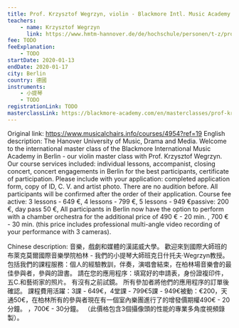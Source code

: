 ```yaml
---
title: Prof. Krzysztof Wegrzyn, violin - Blackmore Intl. Music Academy
teachers:
	- name: Krzysztof Wegrzyn
	  link: https://www.hmtm-hannover.de/de/hochschule/personen/t-z/prof-krzysztof-wegrzyn/
fee: TODO
feeExplanation: 
	- TODO
startDate: 2020-01-13
endDate: 2020-01-17
city: Berlin
country: 德國
instruments:
	- 小提琴
	- TODO
registrationLink: TODO
masterclassLink: https://blackmore-academy.com/en/masterclasses/prof-krzysztof-wegrzyn
---
```

Original link: https://www.musicalchairs.info/courses/4954?ref=19
English description:
The Hanover University of Music, Drama and Media.
Welcome to the international master class of the Blackmore International Music Academy in Berlin - our violin master class with Prof.
 Krzysztof Wegrzyn.
 Our course services included: individual lessons, accompanist, closing concert, concert engagements in Berlin for the best participants, certificate of participation.
 Please include with your application: completed application form, copy of ID, C.
V.
 and artist photo.
 There are no audition before.
 All participants will be confirmed after the order of their application.
Course fee active: 3 lessons - 649 €, 4 lessons - 799 €, 5 lessons - 949 €passive: 200 €, day pass 50 €, All participants in Berlin now have the option to perform with a chamber orchestra for the additional price of 490 € - 20 min.
, 700 € - 30 min.
 (this price includes professional multi-angle video recording of your performance with 3 cameras).


Chinese description:
音樂，戲劇和媒體的漢諾威大學。
歡迎來到國際大師班的布萊克莫爾國際音樂學院柏林 - 我們的小提琴大師班克日什托夫·Wegrzyn教授。
包括我們的課程服務：個人的經驗教訓，伴奏，演唱會結束，在柏林場音樂會的最佳參與者，參與的證書。
請在您的應用程序：填寫好的申請表，身份證複印件，五C.和藝術家的照片。
有沒有之前試鏡。
所有參加者將他們的應用程序的訂單後確認。
課程費用活躍：3課 -  649€，4堂課 -  799€5課 -  949€被動：€200，天通50€，在柏林所有的參與者現在有一個室內樂團進行了的增發價​​期權490€ -  20分鐘。
 ，700€ -  30分鐘。
 （此價格包含3個攝像頭的性能的專業多角度視頻錄製）。

